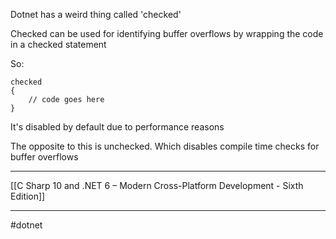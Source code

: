 Dotnet has a weird thing called 'checked'

Checked can be used for identifying buffer overflows by wrapping the code in a checked statement

So:

```
checked 
{
	// code goes here
}
```

It's disabled by default due to performance reasons

The opposite to this is unchecked. Which disables compile time checks for buffer overflows

---
[[C Sharp 10 and .NET 6 – Modern Cross-Platform Development - Sixth Edition]]

---

#dotnet
